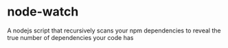 # node-watch
A nodejs script that recursively scans your npm dependencies to reveal the true number of dependencies your code has
